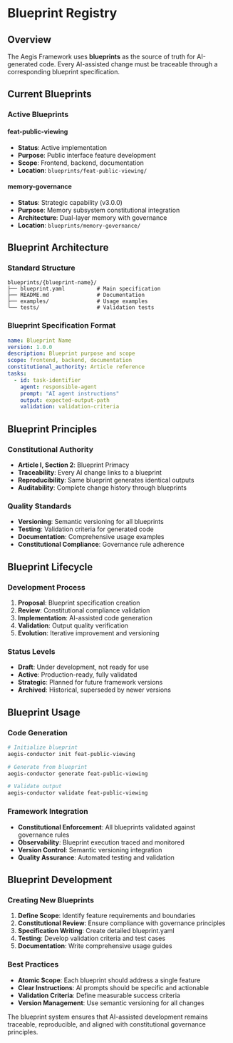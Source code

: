 # Blueprint Registry

## Overview

The Aegis Framework uses **blueprints** as the source of truth for AI-generated code. Every AI-assisted change must be traceable through a corresponding blueprint specification.

## Current Blueprints

### Active Blueprints

#### feat-public-viewing
- **Status**: Active implementation
- **Purpose**: Public interface feature development
- **Scope**: Frontend, backend, documentation
- **Location**: `blueprints/feat-public-viewing/`

#### memory-governance  
- **Status**: Strategic capability (v3.0.0)
- **Purpose**: Memory subsystem constitutional integration
- **Architecture**: Dual-layer memory with governance
- **Location**: `blueprints/memory-governance/`

## Blueprint Architecture

### Standard Structure
```
blueprints/{blueprint-name}/
├── blueprint.yaml          # Main specification
├── README.md               # Documentation
├── examples/               # Usage examples
└── tests/                  # Validation tests
```

### Blueprint Specification Format
```yaml
name: Blueprint Name
version: 1.0.0
description: Blueprint purpose and scope
scope: frontend, backend, documentation
constitutional_authority: Article reference
tasks:
  - id: task-identifier
    agent: responsible-agent
    prompt: "AI agent instructions"
    output: expected-output-path
    validation: validation-criteria
```

## Blueprint Principles

### Constitutional Authority
- **Article I, Section 2**: Blueprint Primacy
- **Traceability**: Every AI change links to a blueprint
- **Reproducibility**: Same blueprint generates identical outputs
- **Auditability**: Complete change history through blueprints

### Quality Standards
- **Versioning**: Semantic versioning for all blueprints
- **Testing**: Validation criteria for generated code
- **Documentation**: Comprehensive usage examples
- **Constitutional Compliance**: Governance rule adherence

## Blueprint Lifecycle

### Development Process
1. **Proposal**: Blueprint specification creation
2. **Review**: Constitutional compliance validation
3. **Implementation**: AI-assisted code generation
4. **Validation**: Output quality verification
5. **Evolution**: Iterative improvement and versioning

### Status Levels
- **Draft**: Under development, not ready for use
- **Active**: Production-ready, fully validated
- **Strategic**: Planned for future framework versions
- **Archived**: Historical, superseded by newer versions

## Blueprint Usage

### Code Generation
```bash
# Initialize blueprint
aegis-conductor init feat-public-viewing

# Generate from blueprint
aegis-conductor generate feat-public-viewing

# Validate output
aegis-conductor validate feat-public-viewing
```

### Framework Integration
- **Constitutional Enforcement**: All blueprints validated against governance rules
- **Observability**: Blueprint execution traced and monitored
- **Version Control**: Semantic versioning integration
- **Quality Assurance**: Automated testing and validation

## Blueprint Development

### Creating New Blueprints
1. **Define Scope**: Identify feature requirements and boundaries
2. **Constitutional Review**: Ensure compliance with governance principles
3. **Specification Writing**: Create detailed blueprint.yaml
4. **Testing**: Develop validation criteria and test cases
5. **Documentation**: Write comprehensive usage guides

### Best Practices
- **Atomic Scope**: Each blueprint should address a single feature
- **Clear Instructions**: AI prompts should be specific and actionable
- **Validation Criteria**: Define measurable success criteria
- **Version Management**: Use semantic versioning for all changes

The blueprint system ensures that AI-assisted development remains traceable, reproducible, and aligned with constitutional governance principles.

